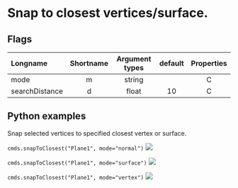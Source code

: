 # Snap to closest vertices/surface.


##  Flags

| Longname | Shortname | Argument types | default  | Properties |
| :------- |   :----:  |     :---:      |  :---:   |    :---:   |
| mode     |     m     |     string     |          |      C     |
| searchDistance | d |  float | 10  | C |


## Python examples

Snap selected vertices to specified closest vertex or surface.

```cmds.snapToClosest("Plane1", mode="normal")```
![](https://raw.githubusercontent.com/wiki/minoue/miMayaUtils/images/normal.gif)


```cmds.snapToClosest("Plane1", mode="surface")```
![](https://raw.githubusercontent.com/wiki/minoue/miMayaUtils/images/surface.gif)


```cmds.snapToClosest("Plane1", mode="vertex")```
![](https://raw.githubusercontent.com/wiki/minoue/miMayaUtils/images/vertex.gif)
